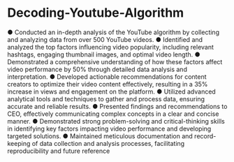 # Decoding-Youtube-Algorithm
● Conducted an in-depth analysis of the YouTube algorithm by collecting and analyzing data from over 500 YouTube videos.
● Identified and analyzed the top factors influencing video popularity, including relevant hashtags, engaging thumbnail images, and optimal video length.
● Demonstrated a comprehensive understanding of how these factors affect video performance by 50% through detailed data analysis and interpretation.
● Developed actionable recommendations for content creators to optimize their video content effectively, resulting in a 35% increase in views and engagement on the platform.
● Utilized advanced analytical tools and techniques to gather and process data, ensuring accurate and reliable results.
● Presented findings and recommendations to CEO, effectively communicating complex concepts in a clear and concise manner.
● Demonstrated strong problem-solving and critical-thinking skills in identifying key factors impacting video performance and developing targeted solutions.
● Maintained meticulous documentation and record-keeping of data collection and analysis processes, facilitating reproducibility and future reference
